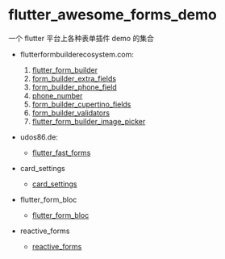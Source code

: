 # flutter_awesome_forms_demo

一个 flutter 平台上各种表单插件 demo 的集合

- flutterformbuilderecosystem.com:

  1. [flutter_form_builder](https://pub.dev/packages/flutter_form_builder)
  2. [form_builder_extra_fields](https://pub.dev/packages/form_builder_extra_fields)
  3. [form_builder_phone_field](https://pub.dev/packages/form_builder_phone_field)
  4. [phone_number](https://pub.dev/packages/phone_number)
  5. [form_builder_cupertino_fields](https://pub.dev/packages/form_builder_cupertino_fields)
  6. [form_builder_validators](https://pub.dev/packages/form_builder_validators)
  7. [flutter_form_builder_image_picker](https://pub.dev/packages/flutter_form_builder_image_picker)

- udos86.de:

  - [flutter_fast_forms](https://pub.dev/packages/flutter_fast_forms)

- card_settings

  - [card_settings](https://pub.dev/packages/card_settings)

- flutter_form_bloc

  - [flutter_form_bloc](https://pub.dev/packages/flutter_form_bloc)

- reactive_forms

  - [reactive_forms](https://pub.dev/packages/reactive_forms)
